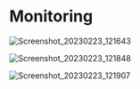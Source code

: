 # Monitoring

![Screenshot_20230223_121643](https://user-images.githubusercontent.com/68781074/220826672-d9bde58e-8327-4ef7-8602-b32781844c6d.png)

![Screenshot_20230223_121848](https://user-images.githubusercontent.com/68781074/220826757-dea74300-9444-4153-9e08-b20775af88c5.png)

![Screenshot_20230223_121907](https://user-images.githubusercontent.com/68781074/220826798-8229319f-dfa0-44cb-bc99-7b1092a19d26.png)
